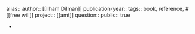 alias::
author:: [[Ilham Dilman]] 
publication-year::
tags:: book, reference, #[[free will]] 
project:: [[amt]] 
question::
public:: true

-